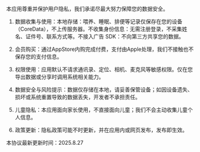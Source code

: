 本应用尊重并保护用户隐私，我们承诺尽最大努力保障您的数据安全。

1. 数据收集与使用：本地存储：喂养、睡眠、排便等记录仅保存在您的设备（CoreData），不上传服务器。不收集身份信息：无需注册登录，不采集姓名、证件号、联系方式等。不接入广告 SDK：不向第三方共享您的数据。

2. 会员购买：通过AppStore内购完成付费，支付由Apple处理，我们不接触也不保存您的支付信息。

3. 权限使用：应用默认不请求通讯录、定位、相机、麦克风等敏感权限。仅在您导出数据或分享时调用系统相关能力。

4. 数据安全与风险提示：数据仅存储在本地，请妥善保管设备；如因设备遗失、损坏或系统重置导致的数据丢失，开发者不承担责任。

5. 儿童隐私：本应用面向家长使用，不直接面向儿童；我们不会主动收集儿童个人信息。

6. 政策更新：隐私政策可能不时更新，并在应用内或网页发布，发布即生效。

本协议最新更新时间：2025.8.27
